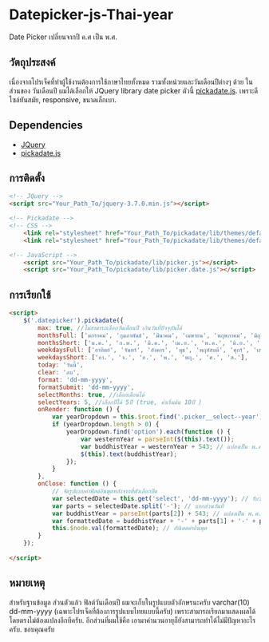 # Datepicker-js-Thai-year
Date Picker เปลี่ยนจากปี ค.ศ เป็น พ.ศ.

## วัตถุประสงค์
เนื่องจากโปรเจ็คที่ทำผู้ใช้งานต้องการใช้ภาษาไทยทั้งหมด รวมทั้งหน่วยและวันเดือนปีต่างๆ ด้วย ในส่วนของ วันเดือนปี ผมได้เลือกให้ JQuery library date picker ตัวนี้ [pickadate.js](https://amsul.ca/pickadate.js/). เพราะดีไซล์ทันสมัย, responsive, ขนาดเล็กเบา. 

## Dependencies
- [JQuery](https://jquery.com/)
- [pickadate.js](https://amsul.ca/pickadate.js/)


## การติดตั้ง
```html
<!-- JQuery -->
<script src="Your_Path_To/jquery-3.7.0.min.js"></script>

<!-- Pickadate -->
<!-- CSS -->
    <link rel="stylesheet" href="Your_Path_To/pickadate/lib/themes/default.css">
    <link rel="stylesheet" href="Your_Path_To/pickadate/lib/themes/default.date.css">

<!-- JavaScript -->
    <script src="Your_Path_To/pickadate/lib/picker.js"></script>
    <script src="Your_Path_To/pickadate/lib/picker.date.js"></script>
```

## การเรียกใช้
```html
<script>
    $('.datepicker').pickadate({
        max: true, //ไม่สามารถเลือกวันเดือนปี เกินวันที่ปัจจุบันได้
        monthsFull: ['มกราคม', 'กุมภาพันธ์', 'มีนาคม', 'เมษายน', 'พฤษภาคม', 'มิถุนายน', 'กรกฎาคม', 'สิงหาคม', 'กันยายน', 'ตุลาคม', 'พฤศจิกายน', 'ธันวาคม'],
        monthsShort: ['ม.ค.', 'ก.พ.', 'มี.ค.', 'เม.ย.', 'พ.ค.', 'มิ.ย.', 'ก.ค.', 'ส.ค.', 'ก.ย.', 'ต.ค.', 'พ.ย.', 'ธ.ค.'],
        weekdaysFull: ['อาทิตย์', 'จันทร์', 'อังคาร', 'พุธ', 'พฤหัสบดี', 'ศุกร์', 'เสาร์'],
        weekdaysShort: ['อา.', 'จ.', 'อ.', 'พ.', 'พฤ.', 'ศ.', 'ส.'],
        today: 'วันนี้',
        clear: 'ลบ',
        format: 'dd-mm-yyyy',
        formatSubmit: 'dd-mm-yyyy',
        selectMonths: true, //เลือกเดือนได้
        selectYears: 5, //เลือกปีได้ 5ปี (true, ค่าเริ่มต้น 10ปี )
        onRender: function () {
            var yearDropdown = this.$root.find('.picker__select--year');
            if (yearDropdown.length > 0) {
                yearDropdown.find('option').each(function () {
                    var westernYear = parseInt($(this).text());
                    var buddhistYear = westernYear + 543; // แปลงเป็น พ.ศ.
                    $(this).text(buddhistYear);
                });
            }
        },
        onClose: function () {
            // จัดรูปแบบค่าฟิลด์อินพุตหลังจากที่ตัวเลือกปิด
            var selectedDate = this.get('select', 'dd-mm-yyyy'); // รับวันที่เลือก
            var parts = selectedDate.split('-'); // แยกส่วนวันที่
            var buddhistYear = parseInt(parts[2]) + 543; // แปลงเป็น พ.ศ. (เนื่องจากค่าใน input จะยังเป็น ค.ศ. จึงต้องแปลงอีกรอบ)
            var formattedDate = buddhistYear + '-' + parts[1] + '-' + parts[0]; // จัดวันที่ใหม่ในรูปแบบที่ MySQL รองรับ
            this.$node.val(formattedDate); // อัปเดตค่าอินพุต
        }
    });
    
</script>

```

## หมายเหตุ
สำหรับฐานข้อมูล ส่วนตัวแล้ว ฟิลต์วันเดือนปี ผมจะเก็บในรูปแบบตัวอักษรนะครับ varchar(10) dd-mm-yyyy (เฉพาะโปรเจ็คที่ต้องการรูปแบบไทยแบบนี้ครับ) เพราะสามารถเรียกมาแสดงผลได้โดยตรงไม่ต้องแปลงอีกทีครับ. อีกส่วนที่ผมใช้คือ เอามาคำนวนอายุก็ยังสามารถทำได้ไม่มีปัญหาอะไรครับ.
ขอบคุณครับ
